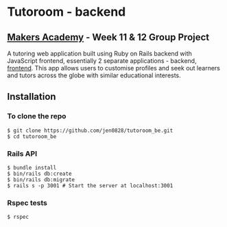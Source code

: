 # Tutoroom - backend
## [Makers Academy](http://www.makersacademy.com) - Week 11 & 12 Group Project

A tutoring web application built using Ruby on Rails backend with JavaScript frontend, essentially 2 separate applications - backend, [frontend](https://github.com/jen0828/tutoroom_fe). This app allows users to customise profiles and seek out learners and tutors across the globe with similar educational interests.

## Installation
### To clone the repo
```shell
$ git clone https://github.com/jen0828/tutoroom_be.git
$ cd tutoroom_be
```

### Rails API
``` shell
$ bundle install
$ bin/rails db:create
$ bin/rails db:migrate
$ rails s -p 3001 # Start the server at localhost:3001
```

### Rspec tests
```shell
$ rspec
```
